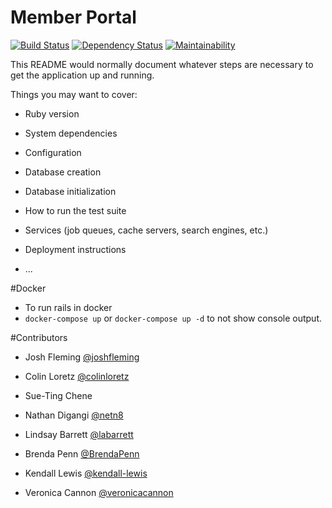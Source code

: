 # Member Portal

[![Build Status](https://travis-ci.org/renocollective/member-portal.svg?branch=master)](https://travis-ci.org/renocollective/member-portal) [![Dependency Status](https://gemnasium.com/badges/github.com/renocollective/member-portal.svg)](https://gemnasium.com/github.com/renocollective/member-portal) [![Maintainability](https://api.codeclimate.com/v1/badges/d9cc45b50be4caa86a17/maintainability)](https://codeclimate.com/github/renocollective/member-portal/maintainability)

This README would normally document whatever steps are necessary to get the
application up and running.

Things you may want to cover:

* Ruby version

* System dependencies

* Configuration

* Database creation

* Database initialization

* How to run the test suite

* Services (job queues, cache servers, search engines, etc.)

* Deployment instructions

* ...

#Docker
* To run rails in docker
* ```docker-compose up``` or ```docker-compose up -d``` to not show console output.

#Contributors

* Josh Fleming [@joshfleming](https://github.com/joshfleming)

* Colin Loretz [@colinloretz](http://twitter.com/colinloretz)

* Sue-Ting Chene

* Nathan Digangi [@netn8](http://twitter.com/netn8)

* Lindsay Barrett [@labarrett](https://github.com/labarrett)

* Brenda Penn [@BrendaPenn](https://github.com/BrendaPenn)

* Kendall Lewis [@kendall-lewis](https://github.com/kendall-lewis)

* Veronica Cannon [@veronicacannon](https://github.com/veronicacannon)

